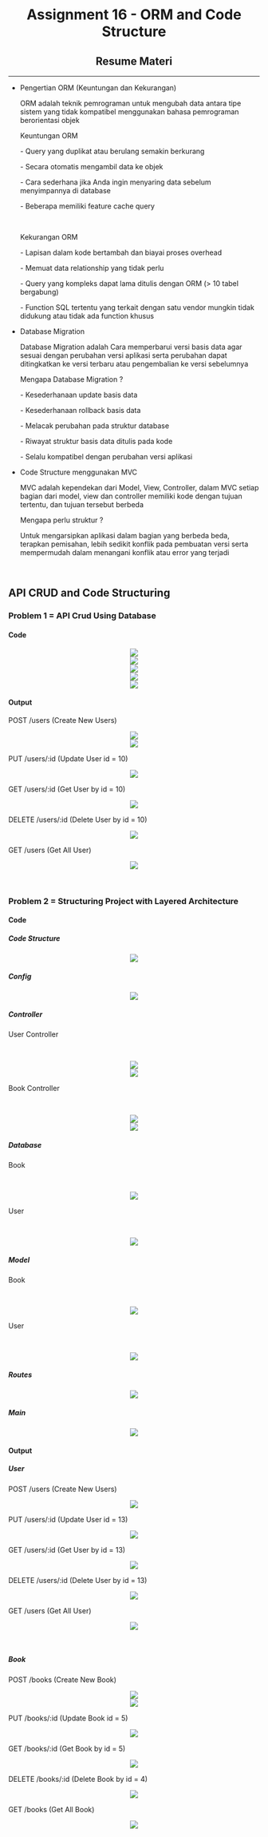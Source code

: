 <h1 align="center">Assignment 16 - ORM and Code Structure</h1>
<h2 align="center">Resume Materi</h2>
<hr>
<ul>
    <li>Pengertian ORM (Keuntungan dan Kekurangan)</li>
        <p>ORM adalah teknik pemrograman untuk mengubah data antara tipe sistem yang tidak kompatibel menggunakan bahasa pemrograman berorientasi objek</p>
        <p>Keuntungan ORM</p>
        <p>- Query yang duplikat atau berulang semakin berkurang</p>
        <p>- Secara otomatis mengambil data ke objek</p>
        <p>- Cara sederhana jika Anda ingin menyaring data sebelum menyimpannya di database</p>
        <p>- Beberapa memiliki feature cache query</p>
        <br>
        <p>Kekurangan ORM</p>
        <p>- Lapisan dalam kode bertambah dan biayai proses overhead</p>
        <p>- Memuat data relationship yang tidak perlu</p>
        <p>- Query yang kompleks dapat lama ditulis dengan ORM (> 10 tabel bergabung)</p>
        <p>- Function SQL tertentu yang terkait dengan satu vendor mungkin tidak didukung atau tidak ada function khusus</p>
    <li>Database Migration</li>
        <p>Database Migration adalah Cara memperbarui versi basis data agar sesuai dengan perubahan versi aplikasi serta perubahan dapat ditingkatkan ke versi terbaru atau pengembalian ke versi sebelumnya</p>
        <p>Mengapa Database Migration ? </p>
        <p>- Kesederhanaan update basis data</p>
        <p>- Kesederhanaan rollback basis data</p>
        <p>- Melacak perubahan pada struktur database</p>
        <p>- Riwayat struktur basis data ditulis pada kode</p>
        <p>- Selalu kompatibel dengan perubahan versi aplikasi</p>
    <li>Code Structure menggunakan MVC</li>
        <p>MVC adalah kependekan dari Model, View, Controller, dalam MVC setiap bagian dari model, view dan controller memiliki kode dengan tujuan tertentu, dan tujuan tersebut berbeda</p>
        <p>Mengapa perlu struktur ?</p>
        <p>Untuk mengarsipkan aplikasi dalam bagian yang berbeda beda, terapkan pemisahan, lebih sedikit konflik pada pembuatan versi serta mempermudah dalam menangani konflik atau error yang terjadi</p>
</ul>
<br>

<h2>API CRUD and Code Structuring</h2>
<h3>Problem 1 = API Crud Using Database</h3>
<h4>Code</h4>
<p align="center">
    <img src="screenshots/problem1_1.png">
    <br>
    <img src="screenshots/problem1_2.png">
    <br>
    <img src="screenshots/problem1_3.png">
    <br>
    <img src="screenshots/problem1_4.png">
    <br>
    <img src="screenshots/problem1_5.png">
    <br>
</p>
<h4>Output</h4>
<p>POST /users (Create New Users)</p>
<p align="center">
    <img src="screenshots/problem1_6.png">
    <br>
    <img src="screenshots/problem1_7.png">
    <br>
</p>
<p>PUT /users/:id (Update User id = 10)</p>
<p align="center">
    <img src="screenshots/problem1_8.png">
    <br>
</p>
<p>GET /users/:id (Get User by id = 10)</p>
<p align="center">
    <img src="screenshots/problem1_9.png">
    <br>
</p>
<p>DELETE /users/:id (Delete User by id = 10)</p>
<p align="center">
    <img src="screenshots/problem1_10.png">
    <br>
</p>
<p>GET /users (Get All User)</p>
<p align="center">
    <img src="screenshots/problem1_11.png">
    <br>
</p>
<br>

<h3>Problem 2 = Structuring Project with Layered Architecture</h3>
<h4>Code</h4>
<h5>Code Structure</h5>
<p align="center">
    <img src="screenshots/problem2_1.png">
    <br>
</p>
<h5>Config</h5>
<p align="center">
    <img src="screenshots/problem2_2.png">
    <br>
</p>
<h5>Controller</h5>
<p>User Controller</p>
<br>
<p align="center">
    <img src="screenshots/problem2_3.png">
    <br>
    <img src="screenshots/problem2_4.png">
    <br>
</p>
<p>Book Controller</p>
<br>
<p align="center">
    <img src="screenshots/problem2_5.png">
    <br>
    <img src="screenshots/problem2_6.png">
    <br>
</p>
<h5>Database</h5>
<p>Book</p>
<br>
<p align="center">
    <img src="screenshots/problem2_7.png">
    <br>
</p>
<p>User</p>
<br>
<p align="center">
    <img src="screenshots/problem2_8.png">
    <br>
</p>
<h5>Model</h5>
<p>Book</p>
<br>
<p align="center">
    <img src="screenshots/problem2_9.png">
    <br>
</p>
<p>User</p>
<br>
<p align="center">
    <img src="screenshots/problem2_10.png">
    <br>
</p>
<h5>Routes</h5>
<p align="center">
    <img src="screenshots/problem2_11.png">
    <br>
</p>
<h5>Main</h5>
<p align="center">
    <img src="screenshots/problem2_12.png">
    <br>
</p>
<h4>Output</h4>
<h5>User</h5>
<p>POST /users (Create New Users)</p>
<p align="center">
    <img src="screenshots/problem2_13.png">
    <br>
</p>
<p>PUT /users/:id (Update User id = 13)</p>
<p align="center">
    <img src="screenshots/problem2_14.png">
    <br>
</p>
<p>GET /users/:id (Get User by id = 13)</p>
<p align="center">
    <img src="screenshots/problem2_15.png">
    <br>
</p>
<p>DELETE /users/:id (Delete User by id = 13)</p>
<p align="center">
    <img src="screenshots/problem2_16.png">
    <br>
</p>
<p>GET /users (Get All User)</p>
<p align="center">
    <img src="screenshots/problem2_17.png">
    <br>
</p>
<br>
<h5>Book</h5>
<p>POST /books (Create New Book)</p>
<p align="center">
    <img src="screenshots/problem2_18.png">
    <br>
    <img src="screenshots/problem2_19.png">
    <br>
</p>
<p>PUT /books/:id (Update Book id = 5)</p>
<p align="center">
    <img src="screenshots/problem2_20.png">
    <br>
</p>
<p>GET /books/:id (Get Book by id = 5)</p>
<p align="center">
    <img src="screenshots/problem2_21.png">
    <br>
</p>
<p>DELETE /books/:id (Delete Book by id = 4)</p>
<p align="center">
    <img src="screenshots/problem2_22.png">
    <br>
</p>
<p>GET /books (Get All Book)</p>
<p align="center">
    <img src="screenshots/problem2_23.png">
    <br>
</p>
<br>
